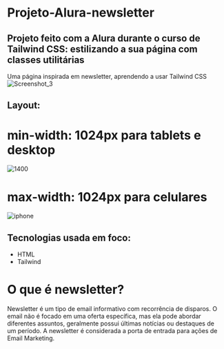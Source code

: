 # Projeto-Alura-newsletter
## Projeto feito com a Alura durante o curso de Tailwind CSS: estilizando a sua página com classes utilitárias
Uma página inspirada em newsletter, aprendendo a usar Tailwind CSS
![Screenshot_3](https://github.com/GabrielVictorP/Projeto-Alura-newsletter/assets/133161909/2ca83c55-265b-4bf2-ba45-657f9c9302f4)


## Layout:
# min-width: 1024px para tablets e desktop
![1400](https://github.com/GabrielVictorP/Projeto-Alura-newsletter/assets/133161909/b2566264-79a2-4703-ad66-1625d9b33aae)
# max-width: 1024px para celulares
![iphone](https://github.com/GabrielVictorP/Projeto-Alura-newsletter/assets/133161909/ba35b008-579c-4000-8e1a-f1a8f9f000f4)

## Tecnologias usada em foco:
* HTML
* Tailwind

# O que é newsletter?
Newsletter é um tipo de email informativo com recorrência de disparos. O email não é focado em uma oferta específica, mas ela pode abordar diferentes assuntos, geralmente possui últimas notícias ou destaques de um período. A newsletter é considerada a porta de entrada para ações de Email Marketing.

